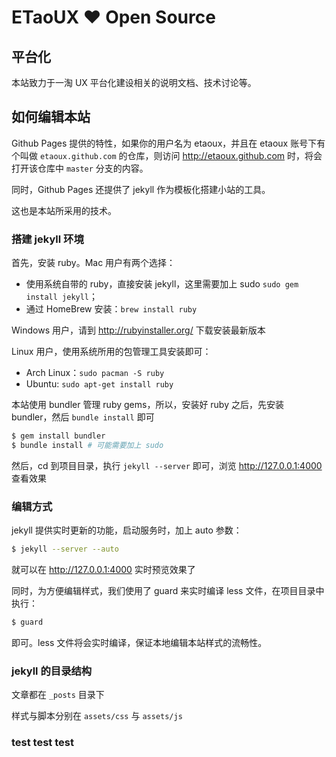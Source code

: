 # ETaoUX &hearts; Open Source

## 平台化

本站致力于一淘 UX 平台化建设相关的说明文档、技术讨论等。

## 如何编辑本站

Github Pages 提供的特性，如果你的用户名为 etaoux，并且在 etaoux 账号下有个叫做 `etaoux.github.com`
的仓库，则访问 <http://etaoux.github.com> 时，将会打开该仓库中 `master` 分支的内容。

同时，Github Pages 还提供了 jekyll 作为模板化搭建小站的工具。

这也是本站所采用的技术。

### 搭建 jekyll 环境

首先，安装 ruby。Mac 用户有两个选择：

 - 使用系统自带的 ruby，直接安装 jekyll，这里需要加上 sudo `sudo gem install jekyll`；
 - 通过 HomeBrew 安装：`brew install ruby`

Windows 用户，请到 <http://rubyinstaller.org/> 下载安装最新版本

Linux 用户，使用系统所用的包管理工具安装即可：

 - Arch Linux：`sudo pacman -S ruby`
 - Ubuntu: `sudo apt-get install ruby`

本站使用 bundler 管理 ruby gems，所以，安装好 ruby 之后，先安装 bundler，然后 `bundle install` 即可

```bash
$ gem install bundler
$ bundle install # 可能需要加上 sudo
```

然后，cd 到项目目录，执行 `jekyll --server` 即可，浏览 <http://127.0.0.1:4000> 查看效果

### 编辑方式

jekyll 提供实时更新的功能，启动服务时，加上 auto 参数：

```bash
$ jekyll --server --auto
```

就可以在 <http://127.0.0.1:4000> 实时预览效果了

同时，为方便编辑样式，我们使用了 guard 来实时编译 less 文件，在项目目录中执行：

```bash
$ guard
```

即可。less 文件将会实时编译，保证本地编辑本站样式的流畅性。

### jekyll 的目录结构

文章都在 `_posts` 目录下

样式与脚本分别在 `assets/css` 与 `assets/js`

### test test test